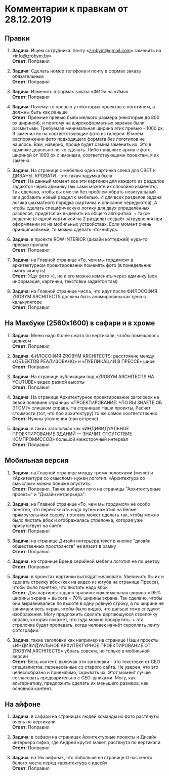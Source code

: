 # Комментарии к правкам от 28.12.2019

## Правки

1. **Задача**: Ищем сотрудника: почту «zrobym@gmail.com» заменить на «info@zrobym.by»  
   **Ответ**: Поправил

1. **Задача**: Сделать номер телефона и почту в формах заказа обязательным  
   **Ответ**: Поправил

1. **Задача**: Изменить в формах заказа «ФИО» на «Имя»  
   **Ответ**: Поправил

1. **Задача**: Почему-то превью у некоторых проектов с логотипом, а должны быть как раньше  
   **Ответ**: Прежние превью были мелкого размера (некоторые до 800 px шириной), и поэтому на широкоформатных экранах были размытыми. Требуемая минимальная ширина этих превью - 1000 px. Я заменил их на соответствующие фото из галереи. В моём распоряжении фото подходящего формата без логотипов не нашлось. Вам, наверно, проще будет самим заменить их. Это в админке довольно легко сделать. Либо пришлите архив с фото, шириной от 1000 px с именами, соответствующими проектам, я их заменю.

1. **Задача**: На странице с мебелью одна картинка слева для СВЕТ и ДИВАНЫ, КРОВАТИ - это такая задумка была  
   **Ответ**: На данный момент все эти картинки для каждого из разделов задаются через админку (вы сами можете их спокойно изменять). Так сделано, чтобы вы смогли без проблем убрать неактуальный или добавить новый раздел с мебелью. И для всех разделов задана логика шахматного порядка (картинка и описание чередуются). А чтобы сделать специфическую логику для двух определённых разделов, придётся их выделить из общего алгоритма. + такое решение (с одной картинкой на 2 раздела) создаёт затруднения при оформлении их на мобильных устройствах. Если момент очень принципиальный, то можно сделать что-нибудь.

1. **Задача**: в проекте ROW INTERIOR (дизайн коттеджей) куда-то превью пропала  
   **Ответ**: Поправил

1. **Задача**: на Главной странице «То, чем мы гордимся» в архитектурном проектировании поменять фото (в понедельник смогу скинуть)  
   **Ответ**: Жду фото =), но и его можно изменить через админку (вся информация, картинки, текстовки задаётся там)

1. **Задача**: на Главной странице числа, что идут после ФИЛОСОФИЯ ZROBYM ARCHITECTS должны быть анимированы как цена в калькуляторе  
   **Ответ**: Поправил

## На Макбуке (2560х1600) в сафари и в хроме

1. **Задача**: Меню надо более сжато по вертикали, чтобы помещалось целиком  
   **Ответ**: Поправил

1. **Задача**: ФИЛОСОФИЯ ZROBYM ARCHITECTS: расстояние между «ОБЪЕКТОВ РЕАЛИЗОВАНО» и «ПУБЛИКАЦИЙ В ПРЕССЕ» шире  
   **Ответ**: Поправил

1. **Задача**: На странице публикации под «ZROBYM ARCHITECTS НА YOUTUBE» видео разной высоты  
   **Ответ**: Поправил

1. **Задача**: На странице Архитектурное проектирование заголовок на левой половине страницы «ПРОЕКТИРОВАНИЕ: ЧТО ВЫ ЗНАЕТЕ ОБ ЭТОМ?» слишком справа. На страницах Наши проекты, Расчет стоимости (тот, что про архитектуру) то же самое соответственно.  
   **Ответ**: Нужны уточнения (при встрече)

1. **Задача**: в таких заголовках как «ИНДИВИДУАЛЬНОЕ ПРОЕКТИРОВАНИЕ ЗДАНИЙ — ЗНАЧИТ ОТСУТСТВИЕ КОМПРОМИССОВ» большой межстрочный интервал  
   **Ответ**: Поправил

## Мобильная версия

1. **Задача**: на Главной странице между тремя полосками (меню) и «Архитектура со смыслом» нужен логотип. «Архитектура со смыслом» можно пониже опустить  
   **Ответ**: Поправил. Также добавил лого на страницы "Архитектурные проекты" и "Дизайн интрерьера".

1. **Задача**: на Главной странице «То, чем мы гордимся» не особо понятно, что переключать надо путем нажатия на белые прямоугольники сверху. поэтому может сделать так, чтобы можно было листать вбок и отображалась стрелочка, которая уже присутствует на сайте  
   **Ответ**: Поправил

1. **Задача**: на странице Дизайн интерьера текст в кнопке "дизайн общественных пространств" не влазит в рамку  
   **Ответ**: Поправил

1. **Задача**: на странице Бренд серийной мебели логотип не по центру  
   **Ответ**: Поправил

1. **Задача**: в проектах картинки выглядят мелковато. Увеличить бы их и сделать стрелку вбок (как на видео из ютуба на странице Пресса), чтобы было понятно, что листать надо вбок  
   **Ответ**: Для картинок задано правило: максимальная ширина = 95% ширины экрана + высота = 70% ширины экрана. Так сделано, чтобы они выравнивались по высоте в одну ровную строку, а по ширине не занимали весь экран, чтобы было видно, что дальше тоже следуют изображения. Могу предложить сделать дёргающуюся стрелочку вправо, которая покажет, что туда можно прокрутить. + эта стрелочка будет пропадать, когда человек начнёт скроллить ленту фотографий.

1. **Задача**: такие заголовки как например на странице Наши проекты «ИНДИВИДУАЛЬНОЕ АРХИТЕКТУРНОЕ ПРОЕКТИРОВАНИЕ ОТ ZROBYM ARCHITECTS» убрать совсем, но только в мобильной версии  
   **Ответ**: Весь контент, включая эти заголовки - это текстовки от СЕО специалистов, перенесённые со старого сайта. Не уверен, что это целесообразно и приемлимо, скрывать их. Этот момент лучше согласовать предварительно с СЕО-шниками. Могу, как альтернативу, предложить сделать их меньшего размера, как основной контент.

## На айфоне

1. **Задача**: в сафари на страницах людей команды их фото растянуты очень по вертикали  
   **Ответ**: Поправил

1. **Задача**: в сафари на страницах Архитектурные проекты и Дизайн интерьера гифка, где Андрей крутит макет, растянута по вертикали  
   **Ответ**: Поправил

1. **Задача**: на тех айфонах, что побольше на странице О нас много белого места перед «архитектура с идеей»  
   **Ответ**: Поправил
